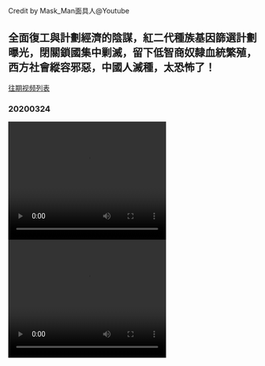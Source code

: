Credit by Mask_Man面具人@Youtube
## 全面復工與計劃經濟的陰謀，紅二代種族基因篩選計劃曝光，閉關鎖國集中剿滅，留下低智商奴隸血統繁殖，西方社會縱容邪惡，中國人滅種，太恐怖了！
[往期视频列表](/Mask_Man面具人/list.html)
### 20200324
<video width="320" height="240" controls>
  <source src="/Mask_Man面具人/videos/20200324_UDMvgenpPLU-split-001.mp4" type="video/mp4">
</video>
<video width="320" height="240" controls>
  <source src="/Mask_Man面具人/videos/20200324_UDMvgenpPLU-split-002.mp4" type="video/mp4">
</video>
